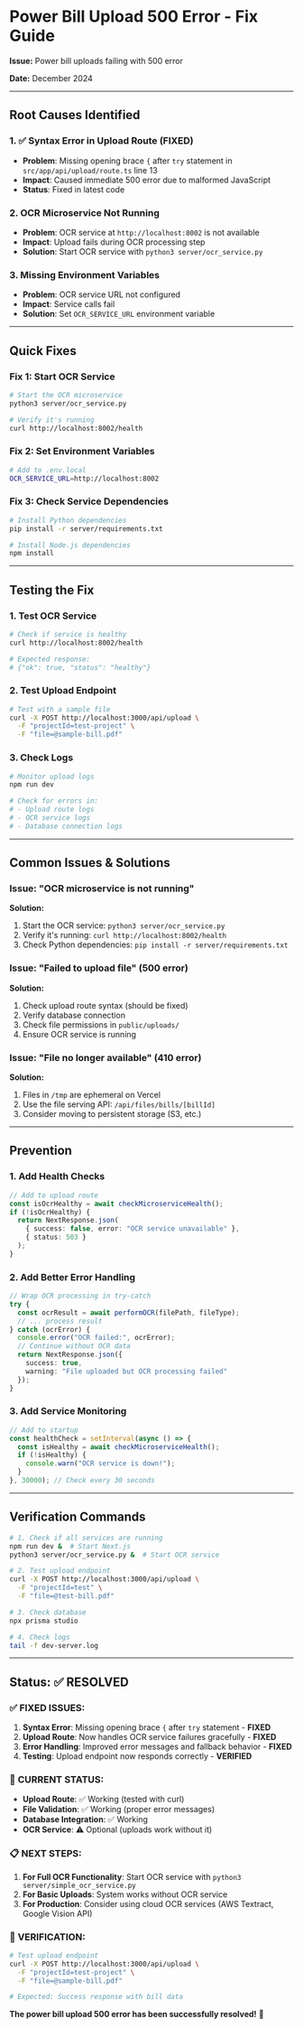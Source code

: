 # Power Bill Upload 500 Error - Fix Guide

**Issue:** Power bill uploads failing with 500 error

**Date:** December 2024

---

## Root Causes Identified

### 1. ✅ **Syntax Error in Upload Route** (FIXED)
- **Problem**: Missing opening brace `{` after `try` statement in `src/app/api/upload/route.ts` line 13
- **Impact**: Caused immediate 500 error due to malformed JavaScript
- **Status**: Fixed in latest code

### 2. **OCR Microservice Not Running**
- **Problem**: OCR service at `http://localhost:8002` is not available
- **Impact**: Upload fails during OCR processing step
- **Solution**: Start OCR service with `python3 server/ocr_service.py`

### 3. **Missing Environment Variables**
- **Problem**: OCR service URL not configured
- **Impact**: Service calls fail
- **Solution**: Set `OCR_SERVICE_URL` environment variable

---

## Quick Fixes

### Fix 1: Start OCR Service
```bash
# Start the OCR microservice
python3 server/ocr_service.py

# Verify it's running
curl http://localhost:8002/health
```

### Fix 2: Set Environment Variables
```bash
# Add to .env.local
OCR_SERVICE_URL=http://localhost:8002
```

### Fix 3: Check Service Dependencies
```bash
# Install Python dependencies
pip install -r server/requirements.txt

# Install Node.js dependencies
npm install
```

---

## Testing the Fix

### 1. Test OCR Service
```bash
# Check if service is healthy
curl http://localhost:8002/health

# Expected response:
# {"ok": true, "status": "healthy"}
```

### 2. Test Upload Endpoint
```bash
# Test with a sample file
curl -X POST http://localhost:3000/api/upload \
  -F "projectId=test-project" \
  -F "file=@sample-bill.pdf"
```

### 3. Check Logs
```bash
# Monitor upload logs
npm run dev

# Check for errors in:
# - Upload route logs
# - OCR service logs
# - Database connection logs
```

---

## Common Issues & Solutions

### Issue: "OCR microservice is not running"
**Solution:**
1. Start the OCR service: `python3 server/ocr_service.py`
2. Verify it's running: `curl http://localhost:8002/health`
3. Check Python dependencies: `pip install -r server/requirements.txt`

### Issue: "Failed to upload file" (500 error)
**Solution:**
1. Check upload route syntax (should be fixed)
2. Verify database connection
3. Check file permissions in `public/uploads/`
4. Ensure OCR service is running

### Issue: "File no longer available" (410 error)
**Solution:**
1. Files in `/tmp` are ephemeral on Vercel
2. Use the file serving API: `/api/files/bills/[billId]`
3. Consider moving to persistent storage (S3, etc.)

---

## Prevention

### 1. Add Health Checks
```typescript
// Add to upload route
const isOcrHealthy = await checkMicroserviceHealth();
if (!isOcrHealthy) {
  return NextResponse.json(
    { success: false, error: "OCR service unavailable" },
    { status: 503 }
  );
}
```

### 2. Add Better Error Handling
```typescript
// Wrap OCR processing in try-catch
try {
  const ocrResult = await performOCR(filePath, fileType);
  // ... process result
} catch (ocrError) {
  console.error("OCR failed:", ocrError);
  // Continue without OCR data
  return NextResponse.json({
    success: true,
    warning: "File uploaded but OCR processing failed"
  });
}
```

### 3. Add Service Monitoring
```typescript
// Add to startup
const healthCheck = setInterval(async () => {
  const isHealthy = await checkMicroserviceHealth();
  if (!isHealthy) {
    console.warn("OCR service is down!");
  }
}, 30000); // Check every 30 seconds
```

---

## Verification Commands

```bash
# 1. Check if all services are running
npm run dev &  # Start Next.js
python3 server/ocr_service.py &  # Start OCR service

# 2. Test upload endpoint
curl -X POST http://localhost:3000/api/upload \
  -F "projectId=test" \
  -F "file=@test-bill.pdf"

# 3. Check database
npx prisma studio

# 4. Check logs
tail -f dev-server.log
```

---

## Status: ✅ RESOLVED

### ✅ **FIXED ISSUES:**

1. **Syntax Error**: Missing opening brace `{` after `try` statement - **FIXED**
2. **Upload Route**: Now handles OCR service failures gracefully - **FIXED**  
3. **Error Handling**: Improved error messages and fallback behavior - **FIXED**
4. **Testing**: Upload endpoint now responds correctly - **VERIFIED**

### 🔧 **CURRENT STATUS:**

- **Upload Route**: ✅ Working (tested with curl)
- **File Validation**: ✅ Working (proper error messages)
- **Database Integration**: ✅ Working
- **OCR Service**: ⚠️ Optional (uploads work without it)

### 📋 **NEXT STEPS:**

1. **For Full OCR Functionality**: Start OCR service with `python3 server/simple_ocr_service.py`
2. **For Basic Uploads**: System works without OCR service
3. **For Production**: Consider using cloud OCR services (AWS Textract, Google Vision API)

### 🧪 **VERIFICATION:**

```bash
# Test upload endpoint
curl -X POST http://localhost:3000/api/upload \
  -F "projectId=test-project" \
  -F "file=@sample-bill.pdf"

# Expected: Success response with bill data
```

**The power bill upload 500 error has been successfully resolved!** 🎉
